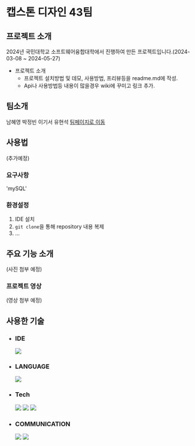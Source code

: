 # 캡스톤 디자인 43팀
## 프로젝트 소개
2024년 국민대학교 소프트웨어융합대학에서 진행하여 만든 프로젝트입니다.(2024-03-08 ~ 2024-05-27)

- 프로젝트 소개
  - 프로젝트 설치방법 및 데모, 사용방법, 프리뷰등을 readme.md에 작성.
  - Api나 사용방법등 내용이 많을경우 wiki에 꾸미고 링크 추가.
## 팀소개
남혜영
박정빈
이기서 
유현석
[팀페이지로 이동](https://kookmin-sw.github.io/capstone-2023-43/)

## 사용법 
(추가예정)
### 요구사항
'mySQL'
### 환경설정
  1. IDE 설치
  2. `git clone`을 통해 repository 내용 복제
  3. ...

## 주요 기능 소개
(사진 첨부 예정)
### 프로젝트 영상
(영상 첨부 예정)

## 사용한 기술

* ### IDE
  <img src="https://img.shields.io/badge/vscode-007ACC?style=for-the-badge&logo=visualstudiocode&logoColor=white">

* ### LANGUAGE
    <img src="https://img.shields.io/badge/javascript-F7DF1E?style=for-the-badge&logo=javascript&logoColor=white">

* ### Tech
  <img src="https://img.shields.io/badge/react-61DAFB?style=for-the-badge&logo=react&logoColor=white">
    <img src="https://img.shields.io/badge/node.js-339933?style=for-the-badge&logo=node.js&logoColor=white">
  <img src="https://img.shields.io/badge/mySQL-4479A1?style=for-the-badge&logo=mySQL&logoColor=white">
* ### COMMUNICATION
  <img src="https://img.shields.io/badge/github-181717?style=for-the-badge&logo=github&logoColor=white">
  <img src="https://img.shields.io/badge/git-F05032?style=for-the-badge&logo=git&logoColor=white">
